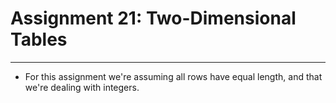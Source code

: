 # Assignment 21: Two-Dimensional Tables

---

* For this assignment we're assuming all rows have equal length, and that we're dealing with integers.